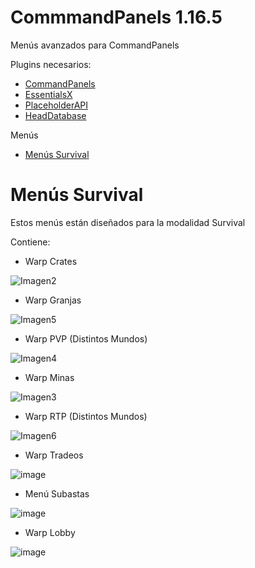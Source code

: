 # CommmandPanels 1.16.5
Menús avanzados para CommandPanels

Plugins necesarios:
- [CommandPanels](https://www.spigotmc.org/resources/commandpanels.67788/)
- [EssentialsX](https://essentialsx.net/downloads.html)
- [PlaceholderAPI](https://www.spigotmc.org/resources/placeholderapi.6245/)
- [HeadDatabase](https://www.spigotunlocked.com/resources/head-database.288/)

Menús
- [Menús Survival](https://github.com/TierraCraft1/CommmandPanels-1.16.5/blob/main/README.md#men%C3%BAs)

# Menús Survival
Estos menús están diseñados para la modalidad Survival

Contiene:
- Warp Crates

![Imagen2](https://github.com/TierraCraft1/CommmandPanels/assets/170255518/0759e7a6-df50-42de-a3cc-0eee90fe0fed)

- Warp Granjas
  
![Imagen5](https://github.com/TierraCraft1/CommmandPanels-1.16.5/assets/170255518/39e776a6-9f87-411f-915c-14a418f73de0)

- Warp PVP (Distintos Mundos)

![Imagen4](https://github.com/TierraCraft1/CommmandPanels-1.16.5/assets/170255518/05b0753c-3125-4dc4-b271-c7ffa64f0c4c)

- Warp Minas

![Imagen3](https://github.com/TierraCraft1/CommmandPanels-1.16.5/assets/170255518/a8988048-69ac-4d61-9559-cf374a3d1baa)

- Warp RTP (Distintos Mundos)

![Imagen6](https://github.com/TierraCraft1/CommmandPanels-1.16.5/assets/170255518/b0d606ca-d26c-4780-8a51-ba7f008d40a7)

- Warp Tradeos

![image](https://github.com/TierraCraft1/CommmandPanels-1.16.5/assets/170255518/85052a13-5aab-4250-979f-ffa030b96f94)

- Menú Subastas

![image](https://github.com/TierraCraft1/CommmandPanels-1.16.5/assets/170255518/f50be97b-e816-47bf-970e-eaa2820375fc)

- Warp Lobby

![image](https://github.com/TierraCraft1/CommmandPanels-1.16.5/assets/170255518/5ef22cb7-9f1c-46b0-88a0-9f6c04fb891c)

